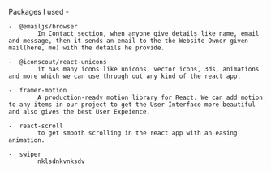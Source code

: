Packages I used - 

    -  @emailjs/browser
            In Contact section, when anyone give details like name, email and message, then it sends an email to the the Website Owner given mail(here, me) with the details he provide.

    -  @iconscout/react-unicons
            it has many icons like unicons, vector icons, 3ds, animations and more which we can use through out any kind of the react app.

    -  framer-motion
            A production-ready motion library for React. We can add motion to any items in our project to get the User Interface more beautiful and also gives the best User Expeience.

    -  react-scroll
            to get smooth scrolling in the react app with an easing animation.
            
    -  swiper
            nklsdnkvnksdv 